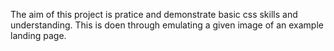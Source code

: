 The aim of this project is pratice and demonstrate basic css skills and understanding.
This is doen through emulating a given image of an example landing page.